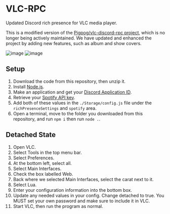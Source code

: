 # VLC-RPC
Updated Discord rich presence for VLC media player.

This is a modified version of the [Pigpog/vlc-discord-rpc project](https://github.com/Pigpog/vlc-discord-rpc), which is no longer being actively maintained. We have updated and enhanced the project by adding new features, such as album and show covers. 

![image](https://user-images.githubusercontent.com/61550272/234398623-02c343fa-c500-421c-a7a8-cb4d33f88a81.png)
![image](https://user-images.githubusercontent.com/61550272/234403580-4a910bd7-41a5-4ceb-8a31-180c2efda417.png)


## Setup
1. Download the code from this repository, then unzip it.
2. Install [Node.js](https://nodejs.org/en/download).
3. Make an application and get your [Discord Application ID](https://discord.com/developers/applications).
4. Retrieve your [Spotify API key](https://developer.spotify.com/documentation/web-api/tutorials/getting-started).
5. Add both of these values in the `./Storage/config.js` file under the `richPresenceSettings` and `spotify` area.
6. Open a terminal, move to the folder you downloaded from this repository, and run `npm i` then run `node .`.

## Detached State
1. Open VLC.
2. Select Tools in the top menu bar.
3. Select Preferences.
4. At the bottom left, select all.
5. Select Main Interfaces.
6. Check the box labelled Web.
7. Back where we selected Main Interfaces, select the carat next to it.
8. Select Lua.
9. Enter your configuration information into the bottom box.
10. Update any needed values in your config. Change detached to true. You MUST set your own password and make sure to include it in VLC.
11. Start VLC, then run the program as normal.